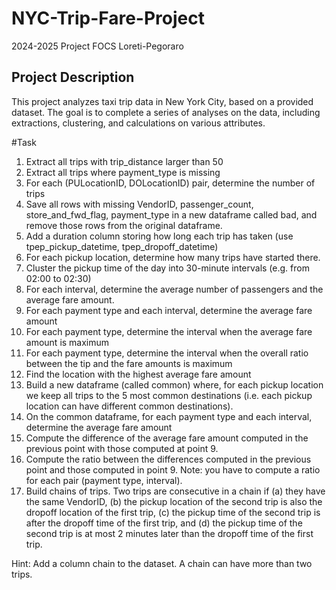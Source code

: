 # NYC-Trip-Fare-Project
2024-2025 Project FOCS
Loreti-Pegoraro
## Project Description
This project analyzes taxi trip data in New York City, based on a provided dataset. The goal is to complete a series of analyses on the data, including extractions, clustering, and calculations on various attributes.

#Task
1. Extract all trips with trip_distance larger than 50
2. Extract all trips where payment_type is missing
3. For each (PULocationID, DOLocationID) pair, determine the number of trips
4. Save all rows with missing VendorID, passenger_count, store_and_fwd_flag, payment_type in a new dataframe called bad, and remove those rows from the original dataframe.
5. Add a duration column storing how long each trip has taken (use tpep_pickup_datetime, tpep_dropoff_datetime)
6. For each pickup location, determine how many trips have started there.
7. Cluster the pickup time of the day into 30-minute intervals (e.g. from 02:00 to 02:30)
8. For each interval, determine the average number of passengers and the average fare amount.
9. For each payment type and each interval, determine the average fare amount
10. For each payment type, determine the interval when the average fare amount is maximum
11. For each payment type, determine the interval when the overall ratio between the tip and the fare amounts is maximum
12. Find the location with the highest average fare amount
13. Build a new dataframe (called common) where, for each pickup location we keep all trips to the 5 most common destinations (i.e. each pickup location can have different common destinations).
14. On the common dataframe, for each payment type and each interval, determine the average fare amount
15. Compute the difference of the average fare amount computed in the previous point with those computed at point 9.
16. Compute the ratio between the differences computed in the previous point and those computed in point 9. Note: you have to compute a ratio for each pair (payment type, interval).
17. Build chains of trips. Two trips are consecutive in a chain if (a) they have the same VendorID, (b) the pickup location of the second trip is also the dropoff location of the first trip, (c) the 
    pickup time of the second trip is after the dropoff time of the first trip, and (d) the pickup time of the second trip is at most 2 minutes later than the dropoff time of the first trip.

Hint: Add a column chain to the dataset. A chain can have more than two trips.

